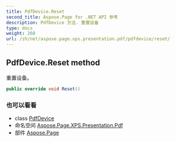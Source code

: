 ```yaml
---
title: PdfDevice.Reset
second_title: Aspose.Page for .NET API 参考
description: PdfDevice 方法. 重置设备
type: docs
weight: 260
url: /zh/net/aspose.page.xps.presentation.pdf/pdfdevice/reset/
---
```

## PdfDevice.Reset method

重置设备。

```csharp
public override void Reset()
```

### 也可以看看

* class [PdfDevice](../)
* 命名空间 [Aspose.Page.XPS.Presentation.Pdf](../../pdfdevice/)
* 部件 [Aspose.Page](../../../)


